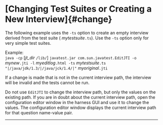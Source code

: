 <!---
  $Id$

  Copyright (c) 2001, 2024, Oracle and/or its affiliates. All rights reserved.
  DO NOT ALTER OR REMOVE COPYRIGHT NOTICES OR THIS FILE HEADER.

  This code is free software; you can redistribute it and/or modify it
  under the terms of the GNU General Public License version 2 only, as
  published by the Free Software Foundation.  Oracle designates this
  particular file as subject to the "Classpath" exception as provided
  by Oracle in the LICENSE file that accompanied this code.

  This code is distributed in the hope that it will be useful, but WITHOUT
  ANY WARRANTY; without even the implied warranty of MERCHANTABILITY or
  FITNESS FOR A PARTICULAR PURPOSE.  See the GNU General Public License
  version 2 for more details (a copy is included in the LICENSE file that
  accompanied this code).

  You should have received a copy of the GNU General Public License version
  2 along with this work; if not, write to the Free Software Foundation,
  Inc., 51 Franklin St, Fifth Floor, Boston, MA 02110-1301 USA.

  Please contact Oracle, 500 Oracle Parkway, Redwood Shores, CA 94065 USA
  or visit www.oracle.com if you need additional information or have any
  questions.
-->

# [Changing Test Suites or Creating a New Interview]{#change}

The following example uses the `-ts` option to create an empty interview derived from the test suite
( *mytestsuite*`.ts`). Use the `-ts` option only for very simple test suites.

Example:\
`java -cp` \[*jt_dir* `/lib/`\] `javatest.jar com.sun.javatest.EditJTI -o` *mynew*`.jti -l`
*myeditlog*`.html -ts` *mytestsuite*`.ts "|/java/jdk/1.3/|/java/jck/1.4/|"` *myoriginal*`.jti`

If a change is made that is not in the current interview path, the interview will be invalid and the
tests cannot be run.

Do not use `EditJTI` to change the interview path, but only the values on the existing path. If you
are in doubt about the current interview path, open the configuration editor window in the harness
GUI and use it to change the values. The configuration editor window displays the current interview
path for that question name-value pair.

----------------------------------------------------------------------------------------------------


